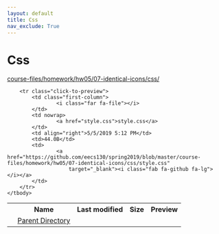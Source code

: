 ```yaml
---
layout: default
title: Css
nav_exclude: True
---
```


# Css

[course-files/homework/hw05/07-identical-icons/css/](.)

<table class="tbl-files">
    <tbody>
        <tr>
            <th valign="top"></th>
            <th>Name</th>
            <th>Last modified</th>
            <th>Size</th>
            <th>Preview</th>
        </tr>
        <tr>
            <td valign="top">
                <i class="fa fa-folder-open"></i>
            </td>
            <td><a href="../">Parent Directory</a></td>
            <td>&nbsp;</td>
            <td>&nbsp;</td>
            <td>&nbsp;</td>
        </tr>

        <tr class="click-to-preview">
            <td class="first-column">
                    <i class="far fa-file"></i>
            </td>
            <td nowrap>
                    <a href="style.css">style.css</a>
            </td>
            <td align="right">5/5/2019 5:12 PM</td>
            <td>44.0B</td>
            <td>
                    <a href="https://github.com/eecs130/spring2019/blob/master/course-files/homework/hw05/07-identical-icons/css/style.css"
                        target="_blank"><i class="fab fa-github fa-lg"></i></a>
            </td>
        </tr>
    </tbody>
</table>

